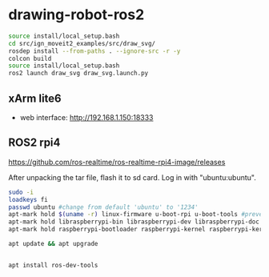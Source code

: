 # drawing-robot-ros2


``` sh
source install/local_setup.bash
cd src/ign_moveit2_examples/src/draw_svg/
rosdep install --from-paths . --ignore-src -r -y
colcon build
source install/local_setup.bash
ros2 launch draw_svg draw_svg.launch.py
```

## xArm lite6
- web interface: http://192.168.1.150:18333
## ROS2 rpi4
https://github.com/ros-realtime/ros-realtime-rpi4-image/releases

After unpacking the tar file, flash it to sd card.
Log in with "ubuntu:ubuntu".

``` sh
sudo -i
loadkeys fi
passwd ubuntu #change from default 'ubuntu' to '1234'
apt-mark hold $(uname -r) linux-firmware u-boot-rpi u-boot-tools #prevent kernel updates
apt-mark hold libraspberrypi-bin libraspberrypi-dev libraspberrypi-doc libraspberrypi0
apt-mark hold raspberrypi-bootloader raspberrypi-kernel raspberrypi-kernel-headers

apt update && apt upgrade


apt install ros-dev-tools
```
